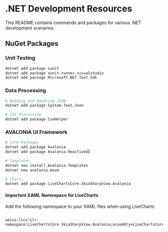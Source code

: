 # .NET Development Resources

This README contains commands and packages for various .NET development scenarios.

## NuGet Packages

### Unit Testing

```bash
dotnet add package xunit
dotnet add package xunit.runner.visualstudio
dotnet add package Microsoft.NET.Test.Sdk
```

### Data Processing

```bash
# Reading and Handling JSON
dotnet add package System.Text.Json

# CSV Processing
dotnet add package CsvHelper
```

### AVALONIA UI Framework

```bash
# Core Packages
dotnet add package Avalonia
dotnet add package Avalonia.ReactiveUI

# Templates
dotnet new install Avalonia.Templates
dotnet new avalonia.mvvm

# Charts
dotnet add package LiveChartsCore.SkiaSharpView.Avalonia
```

#### Important XAML Namespace for LiveCharts

Add the following namespace to your XAML files when using LiveCharts:

```xaml

xmlns:lvc="clr-namespace:LiveChartsCore.SkiaSharpView.Avalonia;assembly=LiveChartsCore.SkiaSharpView.Avalonia"
```
